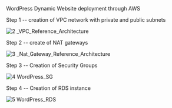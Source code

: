 WordPress Dynamic Website deployment through AWS

Step 1 -- creation of VPC network with private and public subnets

![2 _VPC_Reference_Architecture](https://user-images.githubusercontent.com/53473761/227087561-4f9b8b67-355c-4050-b176-787f4d0d68e2.jpg)

Step 2 -- create of NAT gateways

![3 _Nat_Gateway_Reference_Architecture](https://user-images.githubusercontent.com/53473761/227087795-ec2224ff-c70e-4d98-ba40-96eb657090f9.jpg)

Step 3 -- Creation of Security Groups

![4 WordPress_SG](https://user-images.githubusercontent.com/53473761/227088032-7dcd8bfb-8c9f-4135-b8e2-eb01609d8b0f.jpg)

Step 4 -- Creation of RDS instance

![5 WordPress_RDS](https://user-images.githubusercontent.com/53473761/227088385-77dd3a96-4ddb-4c1c-8c83-c3a57e909cc3.jpg)

